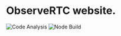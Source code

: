 # ObserveRTC website.

![Code Analysis](https://github.com/github/docs/actions/workflows/codeql-analysis.yml/badge.svg)
![Node Build](https://github.com/github/docs/actions/workflows/node-js.yml/badge.svg)
